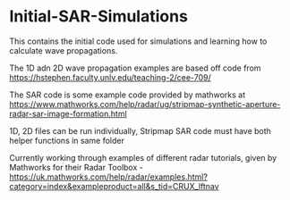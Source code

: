 # Initial-SAR-Simulations

This contains the initial code used for simulations and learning how to calculate wave propagations. 

The 1D adn 2D wave propagation examples are based off code from https://hstephen.faculty.unlv.edu/teaching-2/cee-709/

The SAR code is some example code provided by mathworks at https://www.mathworks.com/help/radar/ug/stripmap-synthetic-aperture-radar-sar-image-formation.html

1D, 2D files can be run individually, Stripmap SAR code must have both helper functions in same folder


Currently working through examples of different radar tutorials, given by Mathworks for their Radar Toolbox - https://uk.mathworks.com/help/radar/examples.html?category=index&exampleproduct=all&s_tid=CRUX_lftnav
